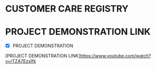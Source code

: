# CUSTOMER CARE REGISTRY
# PROJECT DEMONSTRATION LINK

- [x] PROJECT DEMONSTRATION

[PROJECT DEMONSTRATION LINK]https://www.youtube.com/watch?v=rTZA7EzxIfk <br>
